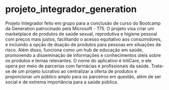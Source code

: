 # projeto_integrador_generation
Projeto Integrador feito em grupo para a conclusão de curso do Bootcamp da Generation patrocinado pela Microsoft - T75. 
O projeto visa criar um marketplace de produtos de saúde sexual, reprodutiva e higiene pessoal com preços mais justos, facilitando o acesso equitativo aos consumidores, e incluindo a opção de doação de produtos para pessoas em situações de risco. 
Além disso, funciona como um hub de educação em saúde, promovendo a disseminação de informações e conhecimentos úteis sobre os produtos e temas relevantes. 
O nome do aplicativo é IntiCare, e ele opera por meio de parcerias com farmácias e profissionais da saúde. 
Trata-se de um projeto lucrativo ao centralizar a oferta de produtos e proporcionar um público amplo para os parceiros em questão, além de ser social e de extrema importância para a saúde pública.
